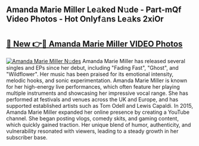 ## Amanda Marie Miller Le𝚊ked N𝚞de - Part-mQf Video Photos - Hot Onlyf𝚊ns Le𝚊ks 2xiOr

# <h2><a href="http://ab61730.deff.icu/?id=Amanda+Marie+Miller">🔗 New 👉🔴 Amanda Marie Miller VIDEO Photos</a></h2>

[![Amanda Marie Miller N𝚞des](https://i.imgur.com/rIISA9y.gif)](http://ab61730.deff.icu/?id=Amanda+Marie+Miller)
Amanda Marie Miller has released several singles and EPs since her debut, including "Fading Fast", "Ghost", and "Wildflower". Her music has been praised for its emotional intensity, melodic hooks, and sonic experimentation. Amanda Marie Miller is known for her high-energy live performances, which often feature her playing multiple instruments and showcasing her impressive vocal range. She has performed at festivals and venues across the UK and Europe, and has supported established artists such as Tom Odell and Lewis Capaldi. In 2015, Amanda Marie Miller expanded her online presence by creating a YouTube channel. She began posting vlogs, comedy skits, and gaming content, which quickly gained traction. Her unique blend of humor, authenticity, and vulnerability resonated with viewers, leading to a steady growth in her subscriber base.
